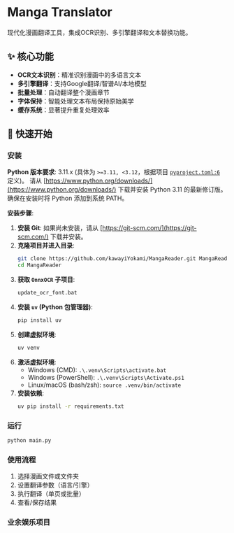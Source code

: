 # Manga Translator

现代化漫画翻译工具，集成OCR识别、多引擎翻译和文本替换功能。

## ✨ 核心功能
- **OCR文本识别**：精准识别漫画中的多语言文本
- **多引擎翻译**：支持Google翻译/智谱AI/本地模型
- **批量处理**：自动翻译整个漫画章节
- **字体保持**：智能处理文本布局保持原始美学
- **缓存系统**：显著提升重复处理效率

## 🚀 快速开始

### 安装

**Python 版本要求**: 3.11.x (具体为 `>=3.11, <3.12`，根据项目 [`pyproject.toml:6`](pyproject.toml:6) 定义)。
请从 [https://www.python.org/downloads/](https://www.python.org/downloads/) 下载并安装 Python 3.11 的最新修订版。确保在安装时将 Python 添加到系统 PATH。

**安装步骤**:

1.  **安装 Git**: 如果尚未安装，请从 [https://git-scm.com/](https://git-scm.com/) 下载并安装。
2.  **克隆项目并进入目录**:
    ```bash
    git clone https://github.com/kawayiYokami/MangaReader.git MangaReader
    cd MangaReader
    ```
3.  **获取 `OnnxOCR` 子项目**:
    ```bash
    update_ocr_font.bat
    ```
4.  **安装 `uv` (Python 包管理器)**:
    ```bash
    pip install uv
    ```
5.  **创建虚拟环境**:
    ```bash
    uv venv
    ```
6.  **激活虚拟环境**:
    *   Windows (CMD): `.\.venv\Scripts\activate.bat`
    *   Windows (PowerShell): `.\.venv\Scripts\Activate.ps1`
    *   Linux/macOS (bash/zsh): `source .venv/bin/activate`
7.  **安装依赖**:
    ```bash
    uv pip install -r requirements.txt
    ```

### 运行
```bash
python main.py
```

### 使用流程
1. 选择漫画文件或文件夹
2. 设置翻译参数（语言/引擎）
3. 执行翻译（单页或批量）
4. 查看/保存结果

### 业余娱乐项目